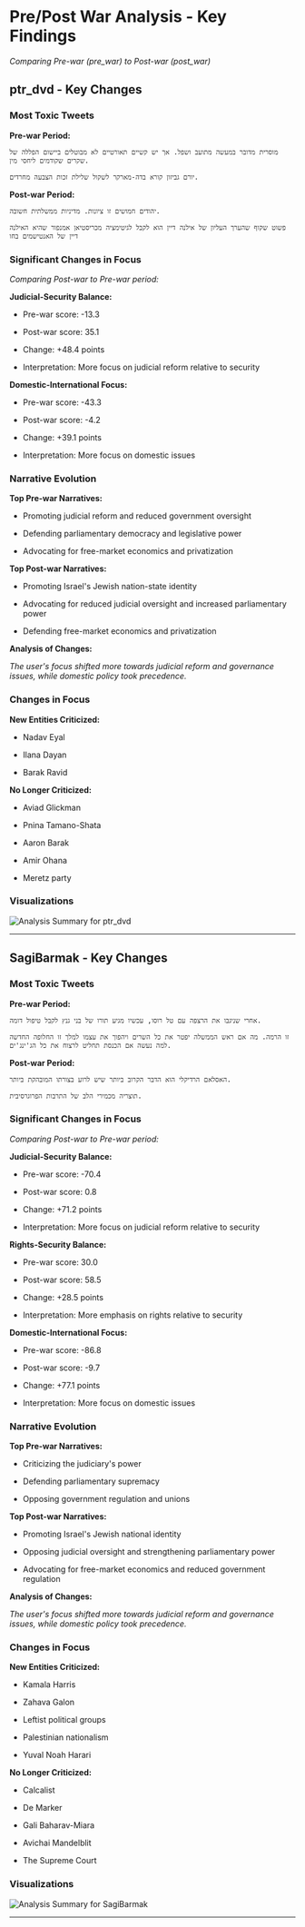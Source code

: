# Pre/Post War Analysis - Key Findings

*Comparing Pre-war (pre_war) to Post-war (post_war)*


## ptr_dvd - Key Changes


### Most Toxic Tweets


**Pre-war Period:**

```
מוסרית מדובר במעשה מתועב ושפל. אך יש קשיים תאורטיים לא מבוטלים ביישום הפללה של שקרים שקודמים ליחסי מין.
```

```
יורם גביזון קורא בדה-מארקר לשקול שלילת זכות הצבעה מחרדים.
```


**Post-war Period:**

```
יהודים חמושים זו ציונות. מדיניות ממשלתית חשובה.
```

```
פשוט שקוף שהערך העליון של אילנה דיין הוא לקבל לגיטימציה מכריסטיאן אמנפור שהיא האילנה דיין של האנטישמים בחו
```


### Significant Changes in Focus

*Comparing Post-war to Pre-war period:*


**Judicial-Security Balance:**

- Pre-war score: -13.3

- Post-war score: 35.1

- Change: +48.4 points

- Interpretation: More focus on judicial reform relative to security


**Domestic-International Focus:**

- Pre-war score: -43.3

- Post-war score: -4.2

- Change: +39.1 points

- Interpretation: More focus on domestic issues



### Narrative Evolution

**Top Pre-war Narratives:**

- Promoting judicial reform and reduced government oversight

- Defending parliamentary democracy and legislative power

- Advocating for free-market economics and privatization


**Top Post-war Narratives:**

- Promoting Israel's Jewish nation-state identity

- Advocating for reduced judicial oversight and increased parliamentary power

- Defending free-market economics and privatization


**Analysis of Changes:**

*The user's focus shifted more towards judicial reform and governance issues, while domestic policy took precedence.*



### Changes in Focus


**New Entities Criticized:**

- Nadav Eyal

- Ilana Dayan

- Barak Ravid


**No Longer Criticized:**

- Aviad Glickman

- Pnina Tamano-Shata

- Aaron Barak

- Amir Ohana

- Meretz party


### Visualizations

![Analysis Summary for ptr_dvd](data\user_analysis\analysis_ptr_dvd_20250112_164831.png)


---


## SagiBarmak - Key Changes


### Most Toxic Tweets


**Pre-war Period:**

```
אחרי שניגבו את הרצפה עם טל רוסו, עכשיו מגיע תורו של בני גנץ לקבל טיפול דומה.
```

```
זו הרמה. מה אם ראש הממשלה יפטר את כל השרים ויהפוך את עצמו למלך זו החלופה החדשה למה נעשה אם הכנסת תחליט לרצוח את כל הג'ינג'ים.
```


**Post-war Period:**

```
האסלאם הרדיקלי הוא הדבר הקרוב ביותר שיש לרוע בצורתו המובהקת ביותר.
```

```
תוצריה מכמירי הלב של התרבות הפרוגרסיבית.
```


### Significant Changes in Focus

*Comparing Post-war to Pre-war period:*


**Judicial-Security Balance:**

- Pre-war score: -70.4

- Post-war score: 0.8

- Change: +71.2 points

- Interpretation: More focus on judicial reform relative to security


**Rights-Security Balance:**

- Pre-war score: 30.0

- Post-war score: 58.5

- Change: +28.5 points

- Interpretation: More emphasis on rights relative to security


**Domestic-International Focus:**

- Pre-war score: -86.8

- Post-war score: -9.7

- Change: +77.1 points

- Interpretation: More focus on domestic issues



### Narrative Evolution

**Top Pre-war Narratives:**

- Criticizing the judiciary's power

- Defending parliamentary supremacy

- Opposing government regulation and unions


**Top Post-war Narratives:**

- Promoting Israel's Jewish national identity

- Opposing judicial oversight and strengthening parliamentary power

- Advocating for free-market economics and reduced government regulation


**Analysis of Changes:**

*The user's focus shifted more towards judicial reform and governance issues, while domestic policy took precedence.*



### Changes in Focus


**New Entities Criticized:**

- Kamala Harris

- Zahava Galon

- Leftist political groups

- Palestinian nationalism

- Yuval Noah Harari


**No Longer Criticized:**

- Calcalist

- De Marker

- Gali Baharav-Miara

- Avichai Mandelblit

- The Supreme Court


### Visualizations

![Analysis Summary for SagiBarmak](data\user_analysis\analysis_SagiBarmak_20250112_164833.png)


---

